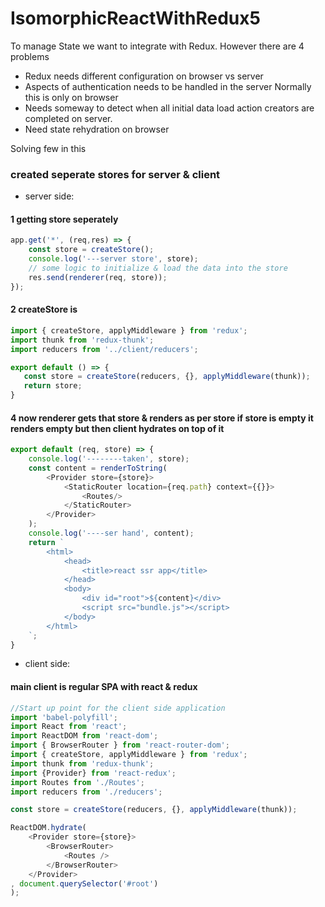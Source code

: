 # IsomorphicReactWithRedux5

To manage State we want to integrate with Redux. However there are 4 problems
- Redux needs different configuration on browser vs server
- Aspects of authentication needs to be handled in the server Normally this is only on browser
- Needs someway to detect when all initial data load action creators are completed on server.
- Need state rehydration on browser

Solving few in this

### created seperate stores for server & client
- server side:
#### 1 getting store seperately
```javascript
app.get('*', (req,res) => {
    const store = createStore();
    console.log('---server store', store);
    // some logic to initialize & load the data into the store
    res.send(renderer(req, store));
});
```
#### 2 createStore is 
```javascript
import { createStore, applyMiddleware } from 'redux';
import thunk from 'redux-thunk';
import reducers from '../client/reducers';

export default () => {
   const store = createStore(reducers, {}, applyMiddleware(thunk));
   return store;
}
```
#### 4 now renderer gets that store & renders as per store if store is empty it renders empty but then client hydrates on top of it

```javascript
export default (req, store) => {
    console.log('--------taken', store);
    const content = renderToString(
        <Provider store={store}>
            <StaticRouter location={req.path} context={{}}>
                <Routes/>
            </StaticRouter>
        </Provider>
    );
    console.log('----ser hand', content);    
    return `
        <html>
            <head>
                <title>react ssr app</title>
            </head>
            <body>
                <div id="root">${content}</div>
                <script src="bundle.js"></script>
            </body>
        </html>
    `;
}
```




- client side:
#### main client is regular SPA with react & redux
``` javascript
//Start up point for the client side application
import 'babel-polyfill';
import React from 'react';
import ReactDOM from 'react-dom';
import { BrowserRouter } from 'react-router-dom';
import { createStore, applyMiddleware } from 'redux';
import thunk from 'redux-thunk';
import {Provider} from 'react-redux';
import Routes from './Routes';
import reducers from './reducers';

const store = createStore(reducers, {}, applyMiddleware(thunk));

ReactDOM.hydrate(
    <Provider store={store}>
        <BrowserRouter> 
            <Routes />
        </BrowserRouter>
    </Provider>
, document.querySelector('#root')
);

```
